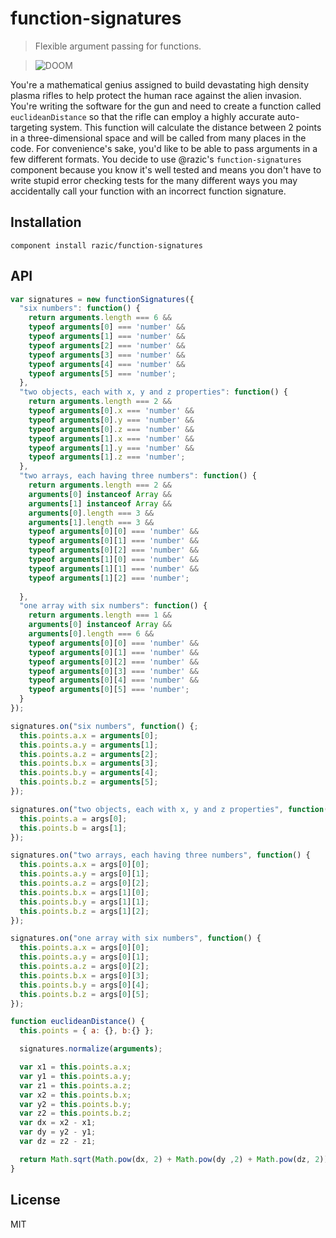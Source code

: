 # function-signatures

> Flexible argument passing for functions.

> ![DOOM](http://cdn-www.cracked.com/articleimages/dan/weapons2/PHASR2.jpg)

You're a mathematical genius assigned to build devastating high density plasma
rifles to help protect the human race against the alien invasion. You're writing
the software for the gun and need to create a function called
`euclideanDistance` so that the rifle can employ a highly accurate
auto-targeting system. This function will calculate the distance between 2
points in a three-dimensional space and will be called from many places in the
code. For convenience's sake, you'd like to be able to pass arguments in a
few different formats. You decide to use @razic's `function-signatures`
component because you know it's well tested and means you don't have to write
stupid error checking tests for the many different ways you may accidentally
call your function with an incorrect function signature.

## Installation

`component install razic/function-signatures`

## API

```javascript
var signatures = new functionSignatures({
  "six numbers": function() {
    return arguments.length === 6 &&
    typeof arguments[0] === 'number' &&
    typeof arguments[1] === 'number' &&
    typeof arguments[2] === 'number' &&
    typeof arguments[3] === 'number' &&
    typeof arguments[4] === 'number' &&
    typeof arguments[5] === 'number';
  },
  "two objects, each with x, y and z properties": function() {
    return arguments.length === 2 &&
    typeof arguments[0].x === 'number' &&
    typeof arguments[0].y === 'number' &&
    typeof arguments[0].z === 'number' &&
    typeof arguments[1].x === 'number' &&
    typeof arguments[1].y === 'number' &&
    typeof arguments[1].z === 'number';
  },
  "two arrays, each having three numbers": function() {
    return arguments.length === 2 &&
    arguments[0] instanceof Array &&
    arguments[1] instanceof Array &&
    arguments[0].length === 3 &&
    arguments[1].length === 3 &&
    typeof arguments[0][0] === 'number' &&
    typeof arguments[0][1] === 'number' &&
    typeof arguments[0][2] === 'number' &&
    typeof arguments[1][0] === 'number' &&
    typeof arguments[1][1] === 'number' &&
    typeof arguments[1][2] === 'number';
    
  },
  "one array with six numbers": function() {
    return arguments.length === 1 &&
    arguments[0] instanceof Array &&
    arguments[0].length === 6 &&
    typeof arguments[0][0] === 'number' &&
    typeof arguments[0][1] === 'number' &&
    typeof arguments[0][2] === 'number' &&
    typeof arguments[0][3] === 'number' &&
    typeof arguments[0][4] === 'number' &&
    typeof arguments[0][5] === 'number';
  }
});

signatures.on("six numbers", function() {;
  this.points.a.x = arguments[0];
  this.points.a.y = arguments[1];
  this.points.a.z = arguments[2];
  this.points.b.x = arguments[3];
  this.points.b.y = arguments[4];
  this.points.b.z = arguments[5];
});

signatures.on("two objects, each with x, y and z properties", function() {
  this.points.a = args[0];
  this.points.b = args[1];
});

signatures.on("two arrays, each having three numbers", function() {
  this.points.a.x = args[0][0];
  this.points.a.y = args[0][1];
  this.points.a.z = args[0][2];
  this.points.b.x = args[1][0];
  this.points.b.y = args[1][1];
  this.points.b.z = args[1][2];
});

signatures.on("one array with six numbers", function() {
  this.points.a.x = args[0][0];
  this.points.a.y = args[0][1];
  this.points.a.z = args[0][2];
  this.points.b.x = args[0][3];
  this.points.b.y = args[0][4];
  this.points.b.z = args[0][5];
});

function euclideanDistance() {
  this.points = { a: {}, b:{} };

  signatures.normalize(arguments);

  var x1 = this.points.a.x;
  var y1 = this.points.a.y;
  var z1 = this.points.a.z;
  var x2 = this.points.b.x;
  var y2 = this.points.b.y;
  var z2 = this.points.b.z;
  var dx = x2 - x1;
  var dy = y2 - y1;
  var dz = z2 - z1;

  return Math.sqrt(Math.pow(dx, 2) + Math.pow(dy ,2) + Math.pow(dz, 2));
}
```

## License

MIT
